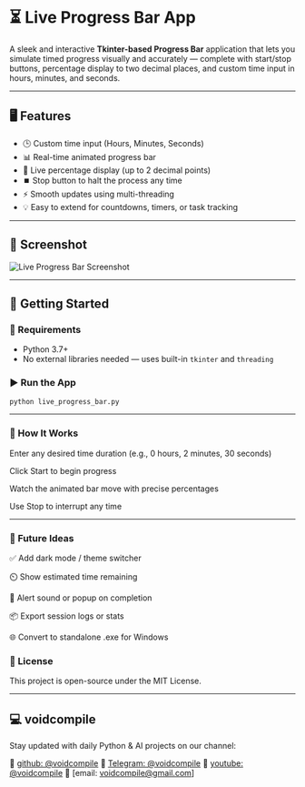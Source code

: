 # ⏳ Live Progress Bar App

A sleek and interactive **Tkinter-based Progress Bar** application that lets you simulate timed progress visually and accurately — complete with start/stop buttons, percentage display to two decimal places, and custom time input in hours, minutes, and seconds.

---

## 🖥️ Features

- 🕒 Custom time input (Hours, Minutes, Seconds)
- 📊 Real-time animated progress bar
- 🎯 Live percentage display (up to 2 decimal points)
- ⏹️ Stop button to halt the process any time
- ⚡ Smooth updates using multi-threading
- 💡 Easy to extend for countdowns, timers, or task tracking

---

## 📸 Screenshot

![Live Progress Bar Screenshot](assets/live-progress-demo.png)

---

## 🚀 Getting Started

### 🔧 Requirements
- Python 3.7+
- No external libraries needed — uses built-in `tkinter` and `threading`

### ▶️ Run the App

```bash
python live_progress_bar.py
```

---

### 🧠 How It Works
Enter any desired time duration (e.g., 0 hours, 2 minutes, 30 seconds)

Click Start to begin progress

Watch the animated bar move with precise percentages

Use Stop to interrupt any time

---

### 🌱 Future Ideas
✅ Add dark mode / theme switcher

⏲️ Show estimated time remaining

🔔 Alert sound or popup on completion

📦 Export session logs or stats

🌐 Convert to standalone .exe for Windows

### 📄 License
This project is open-source under the MIT License.

---
## 💻 voidcompile
Stay updated with daily Python & AI projects on our channel:

📢 [github: @voidcompile](https://github.com/voidcompile)
📢 [Telegram: @voidcompile](https://t.me/voidcompile)
📢 [youtube: @voidcompile](https://www.youtube.com/@voidcompile)
📢 [email: voidcompile@gmail.com]
